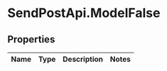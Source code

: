 # SendPostApi.ModelFalse

## Properties
Name | Type | Description | Notes
------------ | ------------- | ------------- | -------------


